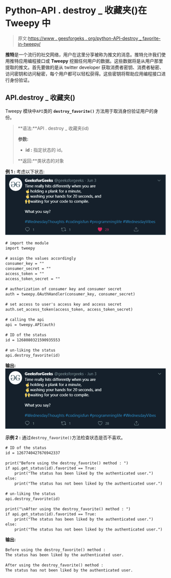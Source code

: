 # Python–API . destroy _ 收藏夹()在 Tweepy 中

> 原文:[https://www . geesforgeks . org/python-API-destroy _ favorite-in-tweepy/](https://www.geeksforgeeks.org/python-api-destroy_favorite-in-tweepy/)

**推特**是一个流行的社交网络，用户在这里分享被称为推文的消息。推特允许我们使用推特应用编程接口或 **Tweepy** 挖掘任何用户的数据。这些数据将是从用户那里提取的推文。首先要做的是从 twitter developer 获取消费者密钥、消费者秘密、访问密钥和访问秘密，每个用户都可以轻松获得。这些密钥将帮助应用编程接口进行身份验证。

## API.destroy _ 收藏夹()

Tweepy 模块中`API`类的 **`destroy_favorite()`** 方法用于取消身份验证用户的身份。

> **语法:**API . destroy _ 收藏夹(id)
> 
> **参数:**
> 
> *   **id :** 指定状态的 id。
> 
> **返回:**类状态的对象

**例 1 :** 考虑以下状态:
![](img/1fb4828bd4cda6f8422f597113d025a0.png)

```
# import the module
import tweepy

# assign the values accordingly
consumer_key = ""
consumer_secret = ""
access_token = ""
access_token_secret = ""

# authorization of consumer key and consumer secret
auth = tweepy.OAuthHandler(consumer_key, consumer_secret)

# set access to user's access key and access secret 
auth.set_access_token(access_token, access_token_secret)

# calling the api 
api = tweepy.API(auth)

# ID of the status
id = 1268080321590935553

# un-liking the status
api.destroy_favorite(id)
```

**输出:**
![](img/693b7b16d364e6e27192ab1f1c84ad28.png)

**示例 2 :** 通过`destroy_favorite()`方法检查状态是否不喜欢。

```
# ID of the status
id = 1267740427676942337

print("Before using the destroy_favorite() method : ")
if api.get_status(id).favorited == True:
    print("The status has been liked by the authenticated user.")
else:
    print("The status has not been liked by the authenticated user.")

# un-liking the status
api.destroy_favorite(id)

print("\nAfter using the destroy_favorite() method : ")
if api.get_status(id).favorited == True:
    print("The status has been liked by the authenticated user.")
else:
    print("The status has not been liked by the authenticated user.")
```

**输出:**

```
Before using the destroy_favorite() method : 
The status has been liked by the authenticated user.

After using the destroy_favorite() method : 
The status has not been liked by the authenticated user.

```
